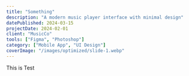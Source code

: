 ```yaml
---
title: "Something"
description: "A modern music player interface with minimal design"
datePublished: 2024-03-15
projectDate: 2024-02-01
client: "MusicCo"
tools: ["Figma", "Photoshop"]
category: ["Mobile App", "UI Design"]
coverImage: "/images/optimized/slide-1.webp"
---
```


This is Test
